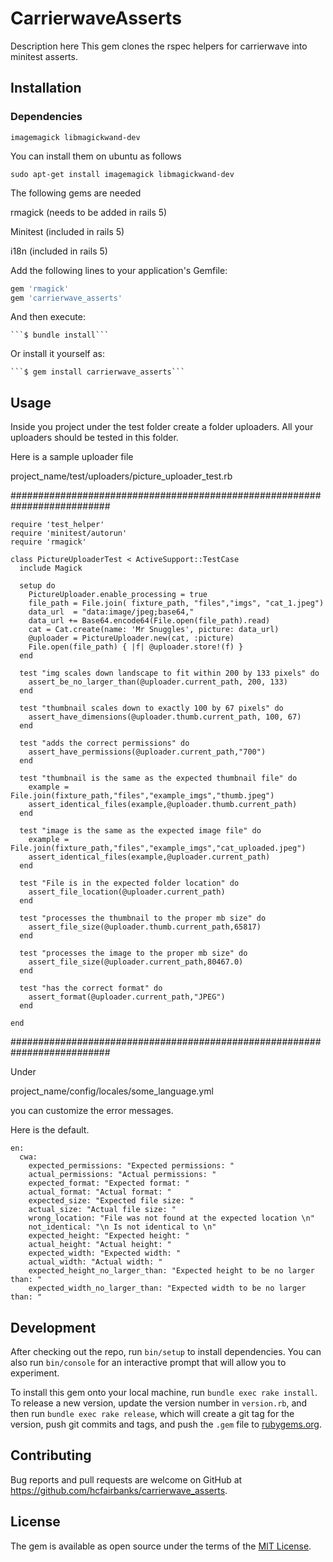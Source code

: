 # CarrierwaveAsserts

Description here
This gem clones the rspec helpers for carrierwave into minitest asserts.

## Installation

### Dependencies

```imagemagick libmagickwand-dev```

You can install them on ubuntu as follows

```sudo apt-get install imagemagick libmagickwand-dev```


The following gems are needed

rmagick  (needs to be added in rails 5)

Minitest (included in rails 5)  

i18n     (included in rails 5)

Add the following lines to your application's Gemfile:
```ruby
gem 'rmagick'
gem 'carrierwave_asserts'
```

And then execute:

    ```$ bundle install```

Or install it yourself as:

    ```$ gem install carrierwave_asserts```

## Usage

Inside you project under the test folder create a folder uploaders.
All your uploaders should be tested in this folder.

Here is a sample uploader file

project_name/test/uploaders/picture_uploader_test.rb

##########################################################################
```
require 'test_helper'
require 'minitest/autorun'
require 'rmagick'

class PictureUploaderTest < ActiveSupport::TestCase
  include Magick

  setup do
    PictureUploader.enable_processing = true
    file_path = File.join( fixture_path, "files","imgs", "cat_1.jpeg")
    data_url  = "data:image/jpeg;base64,"
    data_url += Base64.encode64(File.open(file_path).read)
    cat = Cat.create(name: 'Mr Snuggles', picture: data_url)
    @uploader = PictureUploader.new(cat, :picture)
    File.open(file_path) { |f| @uploader.store!(f) }
  end

  test "img scales down landscape to fit within 200 by 133 pixels" do
    assert_be_no_larger_than(@uploader.current_path, 200, 133)
  end

  test "thumbnail scales down to exactly 100 by 67 pixels" do
    assert_have_dimensions(@uploader.thumb.current_path, 100, 67)
  end

  test "adds the correct permissions" do
    assert_have_permissions(@uploader.current_path,"700")
  end

  test "thumbnail is the same as the expected thumbnail file" do
    example = File.join(fixture_path,"files","example_imgs","thumb.jpeg")
    assert_identical_files(example,@uploader.thumb.current_path)
  end

  test "image is the same as the expected image file" do
    example = File.join(fixture_path,"files","example_imgs","cat_uploaded.jpeg")
    assert_identical_files(example,@uploader.current_path)
  end

  test "File is in the expected folder location" do
    assert_file_location(@uploader.current_path)
  end

  test "processes the thumbnail to the proper mb size" do
    assert_file_size(@uploader.thumb.current_path,65817)
  end

  test "processes the image to the proper mb size" do
    assert_file_size(@uploader.current_path,80467.0)
  end

  test "has the correct format" do
    assert_format(@uploader.current_path,"JPEG")
  end

end
```
##########################################################################

Under

project_name/config/locales/some_language.yml

you can customize the error messages.

Here is the default.
```
en:
  cwa:
    expected_permissions: "Expected permissions: "
    actual_permissions: "Actual permissions: "
    expected_format: "Expected format: "
    actual_format: "Actual format: "
    expected_size: "Expected file size: "
    actual_size: "Actual file size: "
    wrong_location: "File was not found at the expected location \n"
    not_identical: "\n Is not identical to \n"
    expected_height: "Expected height: "
    actual_height: "Actual height: "
    expected_width: "Expected width: "
    actual_width: "Actual width: "
    expected_height_no_larger_than: "Expected height to be no larger than: "
    expected_width_no_larger_than: "Expected width to be no larger than: "
```

## Development

After checking out the repo, run `bin/setup` to install dependencies. You can also run `bin/console` for an interactive prompt that will allow you to experiment.

To install this gem onto your local machine, run `bundle exec rake install`. To release a new version, update the version number in `version.rb`, and then run `bundle exec rake release`, which will create a git tag for the version, push git commits and tags, and push the `.gem` file to [rubygems.org](https://rubygems.org).

## Contributing

Bug reports and pull requests are welcome on GitHub at https://github.com/hcfairbanks/carrierwave_asserts.

## License

The gem is available as open source under the terms of the [MIT License](https://opensource.org/licenses/MIT).
